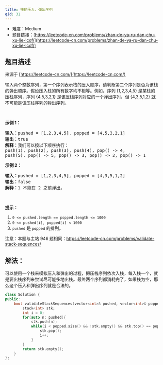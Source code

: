 ```yaml
---
title: 栈的压入、弹出序列
qid: 31
---
```



- 难度：Medium
- 题目链接：[https://leetcode-cn.com/problems/zhan-de-ya-ru-dan-chu-xu-lie-lcof/](https://leetcode-cn.com/problems/zhan-de-ya-ru-dan-chu-xu-lie-lcof/)


## 题目描述

来源于 [https://leetcode-cn.com/](https://leetcode-cn.com/)

<p>输入两个整数序列，第一个序列表示栈的压入顺序，请判断第二个序列是否为该栈的弹出顺序。假设压入栈的所有数字均不相等。例如，序列 {1,2,3,4,5} 是某栈的压栈序列，序列 {4,5,3,2,1} 是该压栈序列对应的一个弹出序列，但 {4,3,5,1,2} 就不可能是该压栈序列的弹出序列。</p>

<p>&nbsp;</p>

<p><strong>示例 1：</strong></p>

<pre><strong>输入：</strong>pushed = [1,2,3,4,5], popped = [4,5,3,2,1]
<strong>输出：</strong>true
<strong>解释：</strong>我们可以按以下顺序执行：
push(1), push(2), push(3), push(4), pop() -&gt; 4,
push(5), pop() -&gt; 5, pop() -&gt; 3, pop() -&gt; 2, pop() -&gt; 1
</pre>

<p><strong>示例 2：</strong></p>

<pre><strong>输入：</strong>pushed = [1,2,3,4,5], popped = [4,3,5,1,2]
<strong>输出：</strong>false
<strong>解释：</strong>1 不能在 2 之前弹出。
</pre>

<p>&nbsp;</p>

<p><strong>提示：</strong></p>

<ol>
	<li><code>0 &lt;= pushed.length == popped.length &lt;= 1000</code></li>
	<li><code>0 &lt;= pushed[i], popped[i] &lt; 1000</code></li>
	<li><code>pushed</code>&nbsp;是&nbsp;<code>popped</code>&nbsp;的排列。</li>
</ol>

<p>注意：本题与主站 946 题相同：<a href="https://leetcode-cn.com/problems/validate-stack-sequences/">https://leetcode-cn.com/problems/validate-stack-sequences/</a></p>


## 解法：

可以使用一个栈来模拟压入和弹出的过程，把压栈序列依次入栈，每入栈一个，就是要出栈序列来尝试尽可能多地出栈。最终两个序列都消耗完了，如果栈为空，那么这个压入和弹出序列就是合法的。


```c++
class Solution {
public:
    bool validateStackSequences(vector<int>& pushed, vector<int>& popped) {
		stack<int> stk;
		int i = 0;
		for(auto n: pushed){
			stk.push(n);
			while(i < popped.size() && !stk.empty() && stk.top() == popped[i]){
				stk.pop();
				i++;
			}
		}
		return stk.empty();
    }
};
```